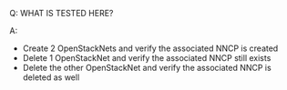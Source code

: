 Q: WHAT IS TESTED HERE?

A:

- Create 2 OpenStackNets and verify the associated NNCP is created
- Delete 1 OpenStackNet and verify the associated NNCP still exists
- Delete the other OpenStackNet and verify the associated NNCP is deleted as well

